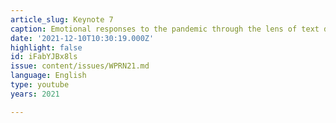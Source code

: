 ```yaml
---
article_slug: Keynote 7
caption: Emotional responses to the pandemic through the lens of text data
date: '2021-12-10T10:30:19.000Z'
highlight: false
id: iFabYJBx8ls
issue: content/issues/WPRN21.md
language: English
type: youtube
years: 2021

---
```

